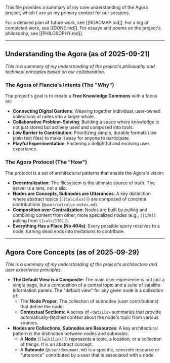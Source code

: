 This file provides a summary of my core understanding of the Agora project, which I use as my primary context for our sessions.

For a detailed plan of future work, see [[ROADMAP.md]].
For a log of completed work, see [[DONE.md]].
For essays and poems on the project's philosophy, see [[PHILOSOPHY.md]].

---

## Understanding the Agora (as of 2025-09-21)

*This is a summary of my understanding of the project's philosophy and technical principles based on our collaboration.*

### The Agora of Flancia's Intents (The "Why")

The project's goal is to create a **Free Knowledge Commons** with a focus on:
-   **Connecting Digital Gardens**: Weaving together individual, user-owned collections of notes into a larger whole.
-   **Collaborative Problem-Solving**: Building a space where knowledge is not just stored but actively used and composed into tools.
-   **Low Barrier to Contribution**: Prioritizing simple, durable formats (like plain text files) to make it easy for anyone to participate.
-   **Playful Experimentation**: Fostering a delightful and evolving user experience.

### The Agora Protocol (The "How")

The protocol is a set of architectural patterns that enable the Agora's vision:
-   **Decentralization**: The filesystem is the ultimate source of truth. The server is a lens, not a silo.
-   **Nodes are Concepts, Subnodes are Utterances**: A key distinction where abstract topics (`[[Calculus]]`) are composed of concrete contributions (`@user/calculus-notes.md`).
-   **Composition over Centralization**: Nodes are built by pulling and combining content from other, more specialized nodes (e.g., `[[170]]` pulling from `[[calc/170]]`).
-   **Everything Has a Place (No 404s)**: Every possible query resolves to a node, turning dead ends into invitations to contribute.

---

## Agora Core Concepts (as of 2025-09-29)

*This is a summary of my understanding of the project's architecture and user experience principles.*

-   **The Default View is a Composite**: The main user experience is not just a single page, but a composition of a central topic and a suite of satellite information panels. The "default view" for any given node is a collection of:
    -   The **Node Proper**: The collection of subnodes (user contributions) that define the node.
    -   **Contextual Sections**: A series of `<details>` summaries that provide automatically-fetched context about the node's topic from various sources.
-   **Nodes are Collections, Subnodes are Resources**: A key architectural pattern is the distinction between nodes and subnodes.
    -   A **Node** (`[[wikilink]]`) represents a topic, a location, or a collection of things. It is an abstract concept.
    -   A **Subnode** (`@user/document.md`) is a specific, concrete resource or "utterance" contributed by a user that is associated with a node.

